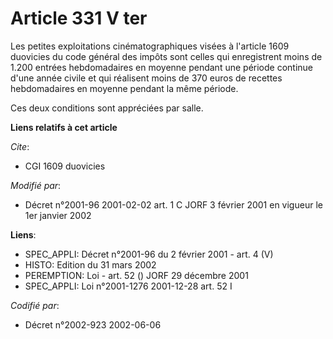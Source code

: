 # Article 331 V ter

Les petites exploitations cinématographiques visées à l'article 1609 duovicies du code général des impôts sont celles qui
enregistrent moins de 1.200 entrées hebdomadaires en moyenne pendant une période continue d'une année civile et qui réalisent
moins de 370 euros de recettes hebdomadaires en moyenne pendant la même période.

Ces deux conditions sont appréciées par salle.

**Liens relatifs à cet article**

_Cite_:

  - CGI 1609 duovicies

_Modifié par_:

  - Décret n°2001-96 2001-02-02 art. 1 C JORF 3 février 2001 en vigueur le 1er janvier 2002

**Liens**:

  - SPEC_APPLI: Décret n°2001-96 du 2 février 2001 - art. 4 (V)
  - HISTO: Edition du 31 mars 2002
  - PEREMPTION: Loi - art. 52 () JORF 29 décembre 2001
  - SPEC_APPLI: Loi n°2001-1276 2001-12-28 art. 52 I

_Codifié par_:

  - Décret n°2002-923 2002-06-06
